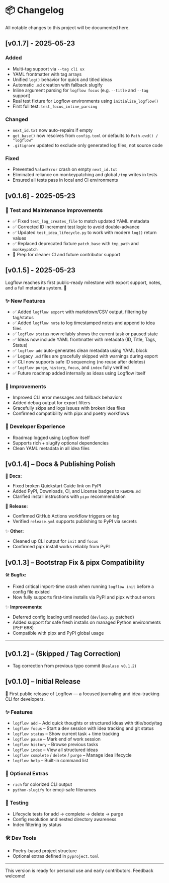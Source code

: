 # 📦 Changelog

All notable changes to this project will be documented here.

## [v0.1.7] - 2025-05-23

### Added
- Multi-tag support via `--tag cli ux`
- YAML frontmatter with tag arrays
- Unified `log()` behavior for quick and titled ideas
- Automatic `.md` creation with fallback slugify
- Inline argument parsing for `logflow focus` (e.g. `--title` and `--tag` support)
- Real test fixture for Logflow environments using `initialize_logflow()`
- First full test: `test_focus_inline_parsing`

### Changed
- `next_id.txt` now auto-repairs if empty
- `get_base()` now resolves from `config.toml` or defaults to `Path.cwd() / "logflow"`
- `.gitignore` updated to exclude only generated log files, not source code

### Fixed
- Prevented `ValueError` crash on empty `next_id.txt`
- Eliminated reliance on monkeypatching and global `/tmp` writes in tests
- Ensured all tests pass in local and CI environments

## [v0.1.6] - 2025-05-23


### 🧪 Test and Maintenance Improvements

- ✅ Fixed `test_log_creates_file` to match updated YAML metadata
- ✅ Corrected ID increment test logic to avoid double-advance
- ✅ Updated `test_idea_lifecycle.py` to work with modern `log()` return values
- ✅ Replaced deprecated fixture `patch_base` with `tmp_path` and `monkeypatch`
- 🧹 Prep for cleaner CI and future contributor support

## [v0.1.5] - 2025-05-23

Logflow reaches its first public-ready milestone with export support, notes, and a full metadata system. 🎉

### ✨ New Features
- ✅ Added `logflow export` with markdown/CSV output, filtering by tag/status
- ✅ Added `logflow note` to log timestamped notes and append to idea files
- ✅ `logflow status` now reliably shows the current task or paused state
- ✅ Ideas now include YAML frontmatter with metadata (ID, Title, Tags, Status)
- ✅ `logflow add` auto-generates clean metadata using YAML block
- ✅ Legacy `.md` files are gracefully skipped with warnings during export
- ✅ CLI now supports safe ID sequencing (no reuse after deletes)
- ✅ `logflow purge`, `history`, `focus`, and `index` fully verified
- ✅ Future roadmap added internally as ideas using Logflow itself

### 🔧 Improvements
- Improved CLI error messages and fallback behaviors
- Added debug output for export filters
- Gracefully skips and logs issues with broken idea files
- Confirmed compatibility with pipx and poetry workflows

### 📁 Developer Experience
- Roadmap logged using Logflow itself
- Supports rich + slugify optional dependencies
- Clean YAML metadata in all idea files


## [v0.1.4] – Docs & Publishing Polish

📘 **Docs:**
- Fixed broken Quickstart Guide link on PyPI
- Added PyPI, Downloads, CI, and License badges to `README.md`
- Clarified install instructions with `pipx` recommendation

🚀 **Release:**
- Confirmed GitHub Actions workflow triggers on tag
- Verified `release.yml` supports publishing to PyPI via secrets

✨ **Other:**
- Cleaned up CLI output for `init` and `focus`
- Confirmed pipx install works reliably from PyPI

## [v0.1.3] – Bootstrap Fix & pipx Compatibility

🛠 **Bugfix:**
- Fixed critical import-time crash when running `logflow init` before a config file existed
- Now fully supports first-time installs via PyPI and pipx without errors

✨ **Improvements:**
- Deferred config loading until needed (`devloop.py` patched)
- Added support for safe fresh installs on managed Python environments (PEP 668)
- Compatible with pipx and PyPI global usage

---

## [v0.1.2] – (Skipped / Tag Correction)

- Tag correction from previous typo commit (`Realase v0.1.2`)

## [v0.1.0] – Initial Release

🎉 First public release of Logflow — a focused journaling and idea-tracking CLI for developers.

### ✨ Features

- `logflow add` – Add quick thoughts or structured ideas with title/body/tag
- `logflow focus` – Start a dev session with idea tracking and git status
- `logflow status` – Show current task + time tracking
- `logflow pause` – Mark end of work session
- `logflow history` – Browse previous tasks
- `logflow index` – View all structured ideas
- `logflow complete` / `delete` / `purge` – Manage idea lifecycle
- `logflow help` – Built-in command list

### 🧩 Optional Extras

- `rich` for colorized CLI output
- `python-slugify` for emoji-safe filenames

### 🧪 Testing

- Lifecycle tests for add → complete → delete → purge
- Config resolution and nested directory awareness
- Index filtering by status

### 🛠 Dev Tools

- Poetry-based project structure
- Optional extras defined in `pyproject.toml`

---

This version is ready for personal use and early contributors. Feedback welcome!